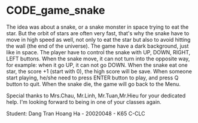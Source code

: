 # CODE_game_snake

The idea was about a snake, or a snake monster in space trying to eat the star. 
But the orbit of stars are often very fast, that's why the snake have to move in high speed as well, not only to eat the star but also to avoid hitting the wall (the end of the universe).
The game have a dark background, just like in space.
The player have to control the snake with UP, DOWN, RIGHT, LEFT buttons.
When the snake move, it can not turn into the opposite way, for example: when it go UP, it can not go DOWN.
When the snake eat one star, the score +1 (start with 0), the high score will be save. 
When someone start playing, he/she need to press ENTER button to play, and press Q button to quit.
When the snake die, the game will go back to the Menu. 

Special thanks to Mrs.Chau, Mr.Linh, Mr.Tuan,Mr.Hieu for your dedicated help. 
I'm looking forward to being in one of your classes again.

Student: Dang Tran Hoang Ha - 20020048 - K65 C-CLC
